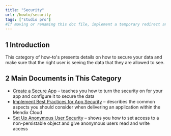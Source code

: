 ```yaml
---
title: "Security"
url: /howto/security
tags: ["studio pro"]
#If moving or renaming this doc file, implement a temporary redirect and let the respective team know they should update the URL in the product. See Mapping to Products for more details.
---
```


## 1 Introduction

This category of how-to's presents details on how to secure your data and make sure that the right user is seeing the data that they are allowed to see.

## 2 Main Documents in This Category

* [Create a Secure App](create-a-secure-app) –  teaches you how to turn the security on for your app and configure it to secure the data
* [Implement Best Practices for App Security](best-practices-security) – describes the common aspects you should consider when delivering an application within the Mendix Cloud
* [Set Up Anonymous User Security](set-up-anonymous-user-security) – shows you how to set access to a non-persistable object and give anonymous users read and write access

